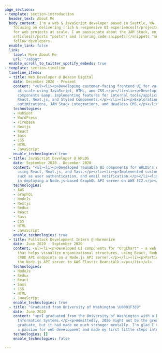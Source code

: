 ```yaml
---
page_sections:
- template: section-introduction
  header_text: About Me
  body_content: I'm a web & JavaScript developer based in Seattle, WA. I'm currently
    focusing on delivering [rich & responsive UI experiences](/projects "projects")
    for web projects at scale. I am passionate about the JAM Stack, enjoy [writing
    articles](/posts "posts") and [sharing code snippets](/snippets "snippets") with
    fellow developers.
  enable_link: false
  link:
    label: More About Me
    url: "/about"
  enable_scroll_to_twitter_spotify_embeds: true
- template: section-timeline
  timeline_items:
  - title: Web Developer @ Beacon Digital
    date: December 2020 - Present
    content: "<ul><li><p>Developing customer-facing frontend UI for various web projects
      at scale using JavaScript, HTML, and CSS.</p></li><li><p>Developing reusable
      components &amp; implementing features for internal tools/applications using
      React, Next.js, and Styled Components.</p></li><li><p>Explorations around DX
      optimizations, JAM Stack integrations, and Headless CMS.</p></li></ul>"
    technologies:
    - HubSpot
    - WordPress
    - Firebase
    - Nextjs
    - React
    - Sass
    - CSS
    - HTML
    - JavaScript
    enable_technologies: true
  - title: JavaScript Developer @ WRLDS
    date: September 2020 - December 2020
    content: "<ul><li><p>Developed reusable UI components for WRLDS's web application
      using React, Next.js, and Sass.</p></li><li><p>Implemented customer-facing features
      such as user authentication, and email notification.</p></li><li><p>Participated
      in deploying a Node.js-based GraphQL API server on AWS EC2.</p></li></ul>"
    technologies:
    - AWS
    - GraphQL
    - NodeJs
    - Nextjs
    - Redux
    - React
    - Sass
    - CSS
    - HTML
    - JavaScript
    enable_technologies: true
  - title: Fullstack Development Intern @ Harmonize
    date: June 2020 - September 2020
    content: <ul><li><p>Developed UI components for "OrgChart" - a web application
      that helps visualize organizational structures, using React, Redux, and Bootstrap.</p></li><li><p>Developed
      CRUD API endpoints on a Node.js API server.</p></li><li><p>Participated in deploying
      the Node.js API server to AWS Elastic Beanstalk.</p></li></ul>
    technologies:
    - NodeJs
    - Redux
    - React
    - Sass
    - CSS
    - HTML
    - JavaScript
    enable_technologies: true
  - title: "Graduated from University of Washington \U0001F389"
    date: June 2020
    content: "<p>I graduated from the University of Washington with a bachelor's in
      Information Systems.</p><p>Admittedly, 2020 might not be the greatest year to
      graduate, but it had made me much stronger mentally. I'm glad I've developed
      a passion for web development and made my first little steps into my career.</p>"
    technologies: []
    enable_technologies: false

---
```

